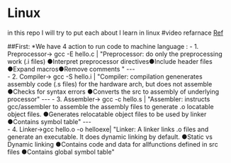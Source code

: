 # Linux
in this repo I will try to put each about I learn in linux
#video refarnace
[Ref](https://www.youtube.com/watch?v=qThI-U34KYs&list=PL7B2bn3G_wfC-mRpG7cxJMnGWdPAQTViW)

##First:
*We have 4 action to run code to machine language :
                                                  -  1. Preprocessor-> gcc -E hello.c |   "Preprocessor: do only the preprocessing work      (.i files) 
                                                                                           ●Interpret preprocessor directives●Include header files
                                                                                           ●Expand macros●Remove comments "
                                 ---                                   
                                                  -  2. Compiler->     gcc -S hello.i |    "Compiler: compilation genenerates assembly code    (.s files) 
                                                                                             for the hardware arch, but does not assemble 
                                                                                                ●Checks for syntax errors 
                                                                                                ●Converts the src to assembly of underlying processor"
                                 ---
                                                   - 3. Assembler->    gcc -c hello.s |     "Assembler:  instructs gcc/assembler to assemble the assembly                                                                                                 files to generate .o locatable object files. 
                                                                                              ●Generates relocatable object files to be used by linker
                                                                                              ●Contains symbol table"
                                 ---                   
                                                  - 4. Linker->gcc hello.o -o helloexe|        "Linker: A linker links .o files and generate an executable.                                                                                                  It does dynamic linking by default.
                                                                                             ●Static vs Dynamic linking 
                                                                                             ●Contains code and data for allfunctions defined in src files 
                                                                                             ●Contains global symbol table"
